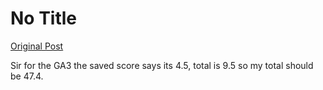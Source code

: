 # No Title

[Original Post](https://discourse.onlinedegree.iitm.ac.in/t/166816/72)

<p>Sir for the GA3 the saved score says its 4.5, total is 9.5 so my total should be 47.4.</p>